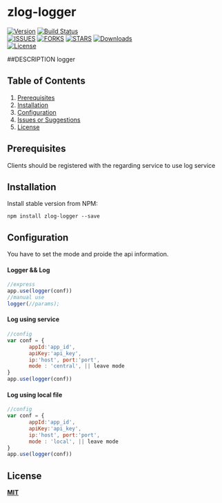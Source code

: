 # zlog-logger
[![Version][version-svg]][package-url]&nbsp;[![Build Status][travis-svg]][travis-url]</br>[![ISSUES][issues-url]][issues-url]&nbsp;[![FORKS][forks-url]][forks-url]&nbsp;[![STARS][stars-url]][stars-url]&nbsp;[![Downloads][downloads-image]][downloads-url]</br>[![License][license-image]][license-url]

[version-svg]: https://img.shields.io/npm/v/zlog-logger.svg?style=flat-square
[package-url]: https://npmjs.org/package/zlog-logger
[travis-svg]: https://img.shields.io/travis/Emallates/zlog-logger/master.svg?style=flat-square
[travis-url]: https://api.travis-ci.org/Emallates/zlog-logger.svg?branch=master
[issues-url]:https://img.shields.io/github/issues/Emallates/zlog-logger.svg?style=flat-square
[forks-url]:https://img.shields.io/github/forks/Emallates/zlog-logger.svg?style=flat-square
[stars-url]:https://img.shields.io/github/stars/Emallates/zlog-logger.svg?style=flat-square
[downloads-image]: https://img.shields.io/npm/dm/zlog-logger.svg?style=flat-square
[downloads-url]: http://npm-stat.com/charts.html?package=zlog-logger
[license-image]: https://img.shields.io/badge/license-MIT-blue.svg?style=flat-square
[license-url]: https://raw.githubusercontent.com/Emallates/zlog-logger/master/LICENSE

##DESCRIPTION
logger

<!--NO_HTML-->
Table of Contents
-----------------

1. [Prerequisites](#prerequisites)
1. [Installation](#installation)
1. [Configuration](#configuration)
1. [Issues or Suggestions](#issues-or-suggestions)
1. [License](#license)

<!--/NO_HTML-->

## Prerequisites
Clients should be registered with the regarding service to use log service

## Installation

Install stable version from NPM:
```
npm install zlog-logger --save
```


## Configuration

You have to set the mode and proide the api information.

#### Logger && Log

```javascript
//express
app.use(logger(conf))
//manual use
logger(//params);
```
#### Log using service

```javascript
//config
var conf = {
       appId:'app_id',
       apiKey:'api_key',
       ip:'host', port:'port',
       mode : 'central', || leave mode 
} 
app.use(logger(conf))

```
#### Log using local file

```javascript
//config
var conf = {
       appId:'app_id',
       apiKey:'api_key',
       ip:'host', port:'port',
       mode : 'local', || leave mode 
}
app.use(logger(conf))

```



## License

**[MIT](./LICENSE)**

